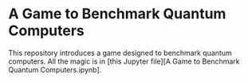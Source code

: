 # A Game to Benchmark Quantum Computers

This repository introduces a game designed to benchmark quantum computers. All the magic is in [this Jupyter file][A Game to Benchmark Quantum Computers.ipynb].
